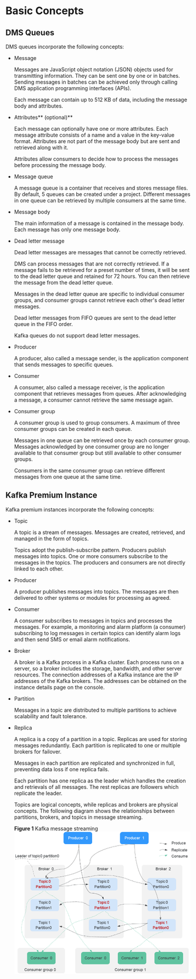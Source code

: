 # Basic Concepts<a name="EN-US_TOPIC_0143117235"></a>

## DMS Queues<a name="section1184252516503"></a>

DMS queues incorporate the following concepts:

-   Message

    Messages are JavaScript object notation \(JSON\) objects used for transmitting information. They can be sent one by one or in batches. Sending messages in batches can be achieved only through calling DMS application programming interfaces \(APIs\).

    Each message can contain up to 512 KB of data, including the message body and attributes.

-   Attributes** \(optional\)**

    Each message can optionally have one or more attributes. Each message attribute consists of a name and a value in the key-value format. Attributes are not part of the message body but are sent and retrieved along with it.

    Attributes allow consumers to decide how to process the messages before processing the message body.

-   Message queue

    A message queue is a container that receives and stores message files. By default, 5 queues can be created under a project. Different messages in one queue can be retrieved by multiple consumers at the same time.

-   Message body

    The main information of a message is contained in the message body. Each message has only one message body.

-   Dead letter message

    Dead letter messages are messages that cannot be correctly retrieved.

    DMS can process messages that are not correctly retrieved. If a message fails to be retrieved for a preset number of times, it will be sent to the dead letter queue and retained for 72 hours. You can then retrieve the message from the dead letter queue.

    Messages in the dead letter queue are specific to individual consumer groups, and consumer groups cannot retrieve each other's dead letter messages.

    Dead letter messages from FIFO queues are sent to the dead letter queue in the FIFO order.

    Kafka queues do not support dead letter messages.

-   Producer

    A producer, also called a message sender, is the application component that sends messages to specific queues.

-   Consumer

    A consumer, also called a message receiver, is the application component that retrieves messages from queues. After acknowledging a message, a consumer cannot retrieve the same message again.

-   Consumer group

    A consumer group is used to group consumers. A maximum of three consumer groups can be created in each queue.

    Messages in one queue can be retrieved once by each consumer group. Messages acknowledged by one consumer group are no longer available to that consumer group but still available to other consumer groups.

    Consumers in the same consumer group can retrieve different messages from one queue at the same time.


## Kafka Premium Instance<a name="section147531355144811"></a>

Kafka premium instances incorporate the following concepts:

-   Topic

    A topic is a stream of messages. Messages are created, retrieved, and managed in the form of topics.

    Topics adopt the publish-subscribe pattern. Producers publish messages into topics. One or more consumers subscribe to the messages in the topics. The producers and consumers are not directly linked to each other.

-   Producer

    A producer publishes messages into topics. The messages are then delivered to other systems or modules for processing as agreed.

-   Consumer

    A consumer subscribes to messages in topics and processes the messages. For example, a monitoring and alarm platform \(a consumer\) subscribing to log messages in certain topics can identify alarm logs and then send SMS or email alarm notifications.

-   Broker

    A broker is a Kafka process in a Kafka cluster. Each process runs on a server, so a broker includes the storage, bandwidth, and other server resources. The connection addresses of a Kafka instance are the IP addresses of the Kafka brokers. The addresses can be obtained on the instance details page on the console.

-   Partition

    Messages in a topic are distributed to multiple partitions to achieve scalability and fault tolerance.

-   Replica

    A replica is a copy of a partition in a topic. Replicas are used for storing messages redundantly. Each partition is replicated to one or multiple brokers for failover.

    Messages in each partition are replicated and synchronized in full, preventing data loss if one replica fails.

    Each partition has one replica as the leader which handles the creation and retrievals of all messages. The rest replicas are followers which replicate the leader.

    Topics are logical concepts, while replicas and brokers are physical concepts. The following diagram shows the relationships between partitions, brokers, and topics in message streaming.

    **Figure  1**  Kafka message streaming<a name="fig1964914751312"></a>  
    ![](figures/kafka-message-streaming.png "kafka-message-streaming")



